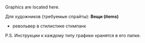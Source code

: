 Graphics are located here.

Для художников (требуемые спрайты):
  **Вещи (items)**
 * револьвер в стилистике стимпанк
 
 
 
 P.S. Инструкции к каждому типу графики хранятся в его папке.